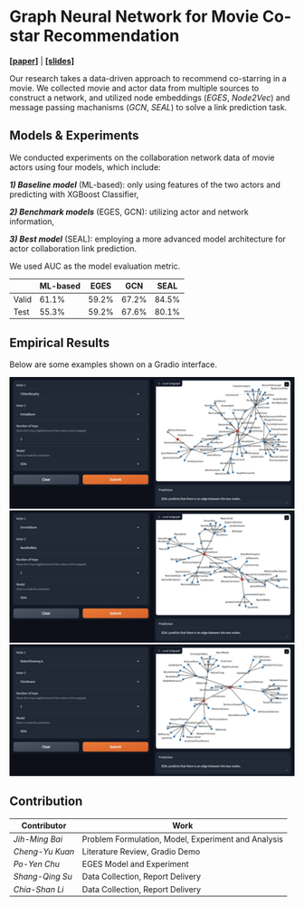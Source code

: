 # Graph Neural Network for Movie Co-star Recommendation

[**[paper]**](https://drive.google.com/file/d/1IgunKXLMQ79FNa_EPTB9jD0qhMjMNF9f/view?usp=drive_link) | [**[slides]**](https://drive.google.com/file/d/1iwTejAxF8fyCZaaDBvE6iDzNs33SaQI1/view?usp=drive_link)

Our research takes a data-driven approach to recommend co-starring in a movie. We collected movie and actor data from multiple sources to construct a network, and utilized node embeddings (*EGES*, *Node2Vec*) and message passing machanisms (*GCN*, *SEAL*) to solve a link prediction task.

## Models & Experiments

We conducted experiments on the collaboration network data of movie actors using
four models, which include:

***1) Baseline model*** (ML-based): only using features of the
two actors and predicting with XGBoost Classifier, 

***2) Benchmark models*** (EGES,
GCN): utilizing actor and network information, 

***3) Best model*** (SEAL): employing a more advanced model architecture for actor collaboration link prediction. 

We used AUC as the model evaluation metric.

|       | ML-based |  EGES  | GCN | SEAL |
|-------|----------|--------|-----|------|
| Valid |   61.1%  |  59.2% | 67.2% | 84.5% |
| Test  |   55.3%  |  59.2% | 67.6% | 80.1% |

## Empirical Results

Below are some examples shown on a Gradio interface.

![Cillian, Emily](Cillian_Emily.png)
![Emma, Mark](Emma_Mark.png)
![Robert, Chris](Robert_Chris.png)

## Contribution

| Contributor | Work |
|-------------|------|
| *Jih-Ming Bai* | Problem Formulation, Model, Experiment and Analysis |
| *Cheng-Yu Kuan* | Literature Review, Gradio Demo   |
| *Po-Yen Chu*    | EGES Model and Experiment       |
| *Shang-Qing Su* | Data Collection, Report Delivery |
| *Chia-Shan Li*  | Data Collection, Report Delivery |

